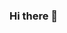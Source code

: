 ### Hi there 👋

<!--
**syedwshah/syedwshah** is a ✨ _special_ ✨ repository because its `README.md` (this file) appears on your GitHub profile.

I am Syed, a software engineer specializing in Front-End development using React, TypeScript, and GraphQL for both mobile and web applications. When it comes to the back-end side, I am language and framework agnostic, but if I had a preference, it would be API development using Go Lang or serverless architecture using Amazon Web Services.

I am seeking an environment that is culturally mission-driven, team-oriented and possesses a growth mindset. I have experience working both in-person and fully remote in cross-functional agile environments.

In my most recent role, I joined a startup backed by the US government to accelerate federal procurement. In this role, I collaborated with PMs, designers, and engineers to tackle some of the toughest challenges in the contracting space. I take pride in knowing that my work has the potential to improve the lives of every American because our SaaS offerings can advance sectors such as the military, healthcare, and education. I played a key role in building two offerings from the ground up: Bidscale Select and Bidscale Connect, which are expected to generate a combined revenue of $10M/year.

During my time at Bidscale, I had the opportunity to witness significant team growth. While I did not have any direct reports, I frequently served as a point of contact for guidance, code assistance, and peer reviews. I was readily available to offer support and help my colleagues navigate their coding challenges.

When I'm not working for a specific organization, I usually build open-source projects. One of my notable projects is called React-Native CoreML. This project allows engineers to integrate machine learning models into apps on a local device, providing a powerful offline service.

Please feel free to explore more of my work through my posts on LinkedIn or by visiting the following links:

LinkedIn: https://www.linkedin.com/in/swsprofile/
GitHub: https://github.com/syedwshah
Portfolio: https://syedwshah.github.io/
Stack Overflow: https://stackoverflow.com/users/9059680/shah
Medium: https://medium.com/@syedwshah.nyc



Here are some ideas to get you started:

- 🔭 I’m currently working on ...
- 🌱 I’m currently learning ...
- 👯 I’m looking to collaborate on ...
- 🤔 I’m looking for help with ...
- 💬 Ask me about ...
- 📫 How to reach me: ...
- 😄 Pronouns: ...
- ⚡ Fun fact: ...
-->
